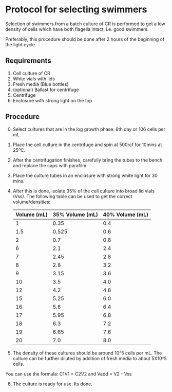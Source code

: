 
# Protocol for selecting swimmers

Selection of swimmers from a batch culture of CR is performed to get a low density of cells which have both flagella intact, i.e. good swimmers.

Preferably, this procedure should be done after 2 hours of the beginning of the light cycle.


## Requirements

1. Cell culture of CR
2. White vials with lids
3. Fresh media (Blue bottles)
4. (optional) Ballast for centrifuge
5. Centrifuge
6. Enclosure with strong light on the top



## Procedure

0. Select cultures that are in the log growth phase: 6th day or 106 cells per mL.
1. Place the cell culture in the centrifuge and spin at 500rcf for 10mins at 25ºC.
2. After the centrifugation finishes, carefully bring the tubes to the bench and replace the caps with parafilm.
3. Place the culture tubes in an enclosure with strong white light for 30 mins.
4. After this is done, isolate 35% of the cell culture into broad lid vials (Vss). The following table can be used to get the correct volume/densities:

	| Volume (mL) | 35% Volume (mL)  | 40% Volume (mL) |
	|-------------|------------------|-----------------|
	| 1           | 0.35             | 0.4             |
	| 1.5         | 0.525            | 0.6             |
	| 2           | 0.7              | 0.8             |
	| 6           | 2.1              | 2.4             |
	| 7           | 2.45             | 2.8             |
	| 8           | 2.8              | 3.2             |
	| 9           | 3.15             | 3.6             |
	| 10          | 3.5              | 4.0             |
	| 12          | 4.2              | 4.8             |
	| 15          | 5.25             | 6.0             |
	| 16          | 5.6              | 6.4             |
	| 17          | 5.95             | 6.8             |
	| 18          | 6.3              | 7.2             |
	| 19          | 6.65             | 7.6             |
	| 20          | 7.0              | 8.0             |

5. The density of these cultures should be around 10^5 cells per mL. The culture can be further diluted by addition of fresh media to about 5X10^5 cells.

You can use the formula: C1V1 = C2V2 and Vadd = V2 - Vss

6. The culture is ready for use. Its done.